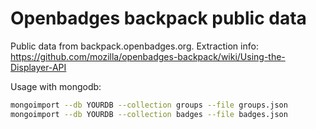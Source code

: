 # Openbadges backpack public data

Public data from backpack.openbadges.org. Extraction info: https://github.com/mozilla/openbadges-backpack/wiki/Using-the-Displayer-API

Usage with mongodb:
```bash
mongoimport --db YOURDB --collection groups --file groups.json
mongoimport --db YOURDB --collection badges --file badges.json
```
